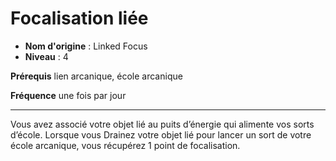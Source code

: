 # Focalisation liée

 * **Nom d'origine** : Linked Focus
 * **Niveau** : 4


<p><strong>Prérequis</strong> lien arcanique, école arcanique</p>
<p><strong>Fréquence</strong> une fois par jour</p>
<hr>
<p>Vous avez associé votre objet lié au puits d’énergie qui alimente vos sorts d’école. Lorsque vous Drainez votre objet lié pour lancer un sort de votre école arcanique, vous récupérez 1 point de focalisation.</p>